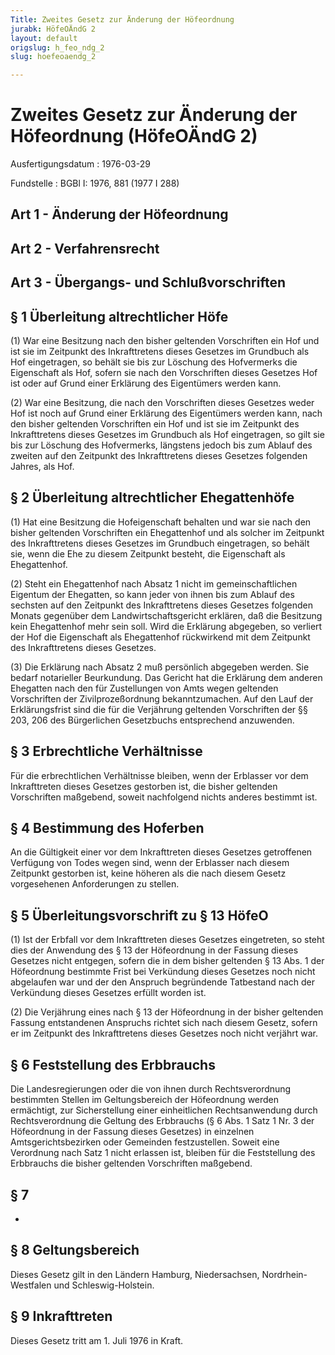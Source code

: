 ```yaml
---
Title: Zweites Gesetz zur Änderung der Höfeordnung
jurabk: HöfeOÄndG 2
layout: default
origslug: h_feo_ndg_2
slug: hoefeoaendg_2

---
```


# Zweites Gesetz zur Änderung der Höfeordnung (HöfeOÄndG 2)

Ausfertigungsdatum
:   1976-03-29

Fundstelle
:   BGBl I: 1976, 881 (1977 I 288)



## Art 1 - Änderung der Höfeordnung



## Art 2 - Verfahrensrecht



## Art 3 - Übergangs- und Schlußvorschriften



## § 1 Überleitung altrechtlicher Höfe

(1) War eine Besitzung nach den bisher geltenden Vorschriften ein Hof und ist sie im Zeitpunkt des Inkrafttretens dieses Gesetzes im Grundbuch als Hof eingetragen, so behält sie bis zur Löschung des Hofvermerks die Eigenschaft als Hof, sofern sie nach den Vorschriften dieses Gesetzes Hof ist oder auf Grund einer Erklärung des Eigentümers werden kann.

(2) War eine Besitzung, die nach den Vorschriften dieses Gesetzes weder Hof ist noch auf Grund einer Erklärung des Eigentümers werden kann, nach den bisher geltenden Vorschriften ein Hof und ist sie im Zeitpunkt des Inkrafttretens dieses Gesetzes im Grundbuch als Hof eingetragen, so gilt sie bis zur Löschung des Hofvermerks, längstens jedoch bis zum Ablauf des zweiten auf den Zeitpunkt des Inkrafttretens dieses Gesetzes folgenden Jahres, als Hof.


## § 2 Überleitung altrechtlicher Ehegattenhöfe

(1) Hat eine Besitzung die Hofeigenschaft behalten und war sie nach den bisher geltenden Vorschriften ein Ehegattenhof und als solcher im Zeitpunkt des Inkrafttretens dieses Gesetzes im Grundbuch eingetragen, so behält sie, wenn die Ehe zu diesem Zeitpunkt besteht, die Eigenschaft als Ehegattenhof.

(2) Steht ein Ehegattenhof nach Absatz 1 nicht im gemeinschaftlichen Eigentum der Ehegatten, so kann jeder von ihnen bis zum Ablauf des sechsten auf den Zeitpunkt des Inkrafttretens dieses Gesetzes folgenden Monats gegenüber dem Landwirtschaftsgericht erklären, daß die Besitzung kein Ehegattenhof mehr sein soll. Wird die Erklärung abgegeben, so verliert der Hof die Eigenschaft als Ehegattenhof rückwirkend mit dem Zeitpunkt des Inkrafttretens dieses Gesetzes.

(3) Die Erklärung nach Absatz 2 muß persönlich abgegeben werden. Sie bedarf notarieller Beurkundung. Das Gericht hat die Erklärung dem anderen Ehegatten nach den für Zustellungen von Amts wegen geltenden Vorschriften der Zivilprozeßordnung bekanntzumachen. Auf den Lauf der Erklärungsfrist sind die für die Verjährung geltenden Vorschriften der §§ 203, 206 des Bürgerlichen Gesetzbuchs entsprechend anzuwenden.


## § 3 Erbrechtliche Verhältnisse

Für die erbrechtlichen Verhältnisse bleiben, wenn der Erblasser vor dem Inkrafttreten dieses Gesetzes gestorben ist, die bisher geltenden Vorschriften maßgebend, soweit nachfolgend nichts anderes bestimmt ist.


## § 4 Bestimmung des Hoferben

An die Gültigkeit einer vor dem Inkrafttreten dieses Gesetzes getroffenen Verfügung von Todes wegen sind, wenn der Erblasser nach diesem Zeitpunkt gestorben ist, keine höheren als die nach diesem Gesetz vorgesehenen Anforderungen zu stellen.


## § 5 Überleitungsvorschrift zu § 13 HöfeO

(1) Ist der Erbfall vor dem Inkrafttreten dieses Gesetzes eingetreten, so steht dies der Anwendung des § 13 der Höfeordnung in der Fassung dieses Gesetzes nicht entgegen, sofern die in dem bisher geltenden § 13 Abs. 1 der Höfeordnung bestimmte Frist bei Verkündung dieses Gesetzes noch nicht abgelaufen war und der den Anspruch begründende Tatbestand nach der Verkündung dieses Gesetzes erfüllt worden ist.

(2) Die Verjährung eines nach § 13 der Höfeordnung in der bisher geltenden Fassung entstandenen Anspruchs richtet sich nach diesem Gesetz, sofern er im Zeitpunkt des Inkrafttretens dieses Gesetzes noch nicht verjährt war.


## § 6 Feststellung des Erbbrauchs

Die Landesregierungen oder die von ihnen durch Rechtsverordnung bestimmten Stellen im Geltungsbereich der Höfeordnung werden ermächtigt, zur Sicherstellung einer einheitlichen Rechtsanwendung durch Rechtsverordnung die Geltung des Erbbrauchs (§ 6 Abs. 1 Satz 1 Nr. 3 der Höfeordnung in der Fassung dieses Gesetzes) in einzelnen Amtsgerichtsbezirken oder Gemeinden festzustellen. Soweit eine Verordnung nach Satz 1 nicht erlassen ist, bleiben für die Feststellung des Erbbrauchs die bisher geltenden Vorschriften maßgebend.


## § 7

-


## § 8 Geltungsbereich

Dieses Gesetz gilt in den Ländern Hamburg, Niedersachsen, Nordrhein-Westfalen und Schleswig-Holstein.


## § 9 Inkrafttreten

Dieses Gesetz tritt am 1. Juli 1976 in Kraft.

